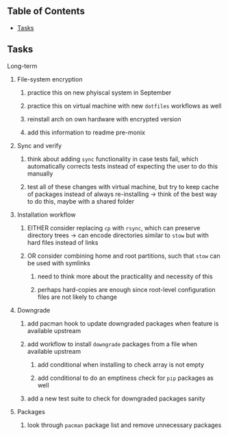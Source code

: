 ## Table of Contents
-   [Tasks](#tasks)

## Tasks

Long-term

1.  File-system encryption

    1.  practice this on new phyiscal system in September

    2.  practice this on virtual machine with new `dotfiles` workflows
        as well

    3.  reinstall arch on own hardware with encrypted version

    4.  add this information to readme pre-monix

2.  Sync and verify

    1.  think about adding `sync` functionality in case tests fail,
        which automatically corrects tests instead of expecting the user
        to do this manually

    2.  test all of these changes with virtual machine, but try to keep
        cache of packages instead of always re-installing -\> think of
        the best way to do this, maybe with a shared folder

3.  Installation workflow

    1.  EITHER consider replacing `cp` with `rsync`, which can preserve
        directory trees -\> can encode directories similar to `stow` but
        with hard files instead of links

    2.  OR consider combining home and root partitions, such that `stow`
        can be used with symlinks

        1.  need to think more about the practicality and necessity of
            this

        2.  perhaps hard-copies are enough since root-level
            configuration files are not likely to change

4.  Downgrade

    1.  add pacman hook to update downgraded packages when feature is
        available upstream

    2.  add workflow to install `downgrade` packages from a file when
        available upstream

        1.  add conditional when installing to check array is not empty

        2.  add conditional to do an emptiness check for `pip` packages
            as well

    3.  add a new test suite to check for downgraded packages sanity

5.  Packages

    1.  look through `pacman` package list and remove unnecessary
        packages
